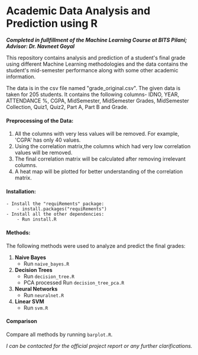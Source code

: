 # Academic Data Analysis and Prediction using R

**_Completed in fullfillment of the Machine Learning Course at BITS Pilani; Advisor: Dr. Navneet Goyal_**

This repository contains analysis and prediction of a student's final grade using different Machine Learning methodologies and the data contains the student's mid-semester performance along with some other academic information.

The data is in the csv file named "grade_original.csv". 
The given data is taken for 205 students.
It contains the following columns- IDNO, YEAR, ATTENDANCE %, CGPA, MidSemester, MidSemester Grades, MidSemester Collection, Quiz1, Quiz2, Part A, Part B and Grade.

#### Preprocessing of the Data:
1. All the columns with very less values will be removed. For example, 'CGPA' has only 40 values.
2. Using the correlation matrix,the columns which had very low correlation values will be removed.
3. The final correlation matrix will be calculated after removing irrelevant columns.
4. A heat map will be plotted for better understanding of the correlation matrix.



#### Installation:
    - Install the "requiRements" package:
        - install.packages("requiRements")
    - Install all the other dependencies:
        - Run install.R


#### Methods:
The following methods were used to analyze and predict the final grades:  
1. **Naive Bayes**  
    - Run `naive_bayes.R`
2. **Decision Trees**  
    - Run `decision_tree.R`
    - PCA processed Run `decision_tree_pca.R`
3. **Neural Networks**
    - Run `neuralnet.R`
4. **Linear SVM**  
    - Run `svm.R`


#### Comparison
Compare all methods by running `barplot.R`.

_I can be contacted for the official project report or any further clarifications._


